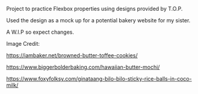 Project to practice Flexbox properties using designs provided by T.O.P.

Used the design as a mock up for a potential bakery website for my sister.

A W.I.P so expect changes.

Image Credit:

https://iambaker.net/browned-butter-toffee-cookies/

https://www.biggerbolderbaking.com/hawaiian-butter-mochi/

https://www.foxyfolksy.com/ginataang-bilo-bilo-sticky-rice-balls-in-coco-milk/